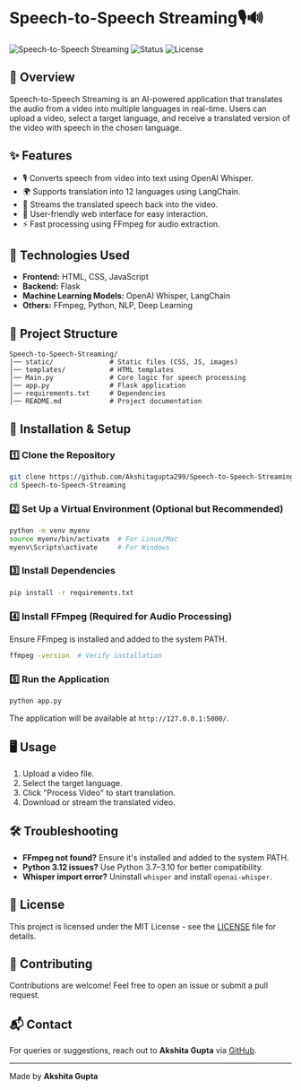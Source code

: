 # Speech-to-Speech Streaming🎙🔊

![Speech-to-Speech Streaming](https://img.shields.io/badge/Language-Python-blue.svg) ![Status](https://img.shields.io/badge/Status-Active-green.svg) ![License](https://img.shields.io/badge/License-MIT-yellow.svg)

## 📌 Overview
Speech-to-Speech Streaming is an AI-powered application that translates the audio from a video into multiple languages in real-time. Users can upload a video, select a target language, and receive a translated version of the video with speech in the chosen language.

## ✨ Features
- 🎙 Converts speech from video into text using OpenAI Whisper.
- 🌍 Supports translation into 12 languages using LangChain.
- 🔄 Streams the translated speech back into the video.
- 🎥 User-friendly web interface for easy interaction.
- ⚡ Fast processing using FFmpeg for audio extraction.

## 🚀 Technologies Used
- **Frontend:** HTML, CSS, JavaScript
- **Backend:** Flask
- **Machine Learning Models:** OpenAI Whisper, LangChain
- **Others:** FFmpeg, Python, NLP, Deep Learning

## 📂 Project Structure
```
Speech-to-Speech-Streaming/
│── static/              # Static files (CSS, JS, images)
│── templates/           # HTML templates
│── Main.py              # Core logic for speech processing
│── app.py               # Flask application
│── requirements.txt     # Dependencies
│── README.md            # Project documentation
```

## 🔧 Installation & Setup
### 1️⃣ Clone the Repository
```bash
git clone https://github.com/Akshitagupta299/Speech-to-Speech-Streaming.git
cd Speech-to-Speech-Streaming
```

### 2️⃣ Set Up a Virtual Environment (Optional but Recommended)
```bash
python -m venv myenv
source myenv/bin/activate  # For Linux/Mac
myenv\Scripts\activate     # For Windows
```

### 3️⃣ Install Dependencies
```bash
pip install -r requirements.txt
```

### 4️⃣ Install FFmpeg (Required for Audio Processing)
Ensure FFmpeg is installed and added to the system PATH.
```bash
ffmpeg -version  # Verify installation
```

### 5️⃣ Run the Application
```bash
python app.py
```
The application will be available at `http://127.0.0.1:5000/`.

## 🖥️ Usage
1. Upload a video file.
2. Select the target language.
3. Click "Process Video" to start translation.
4. Download or stream the translated video.

## 🛠 Troubleshooting
- **FFmpeg not found?** Ensure it's installed and added to the system PATH.
- **Python 3.12 issues?** Use Python 3.7–3.10 for better compatibility.
- **Whisper import error?** Uninstall `whisper` and install `openai-whisper`.

## 📜 License
This project is licensed under the MIT License - see the [LICENSE](LICENSE) file for details.

## 🤝 Contributing
Contributions are welcome! Feel free to open an issue or submit a pull request.

## 📬 Contact
For queries or suggestions, reach out to **Akshita Gupta** via [GitHub](https://github.com/Akshitagupta299).

---
Made by **Akshita Gupta**

